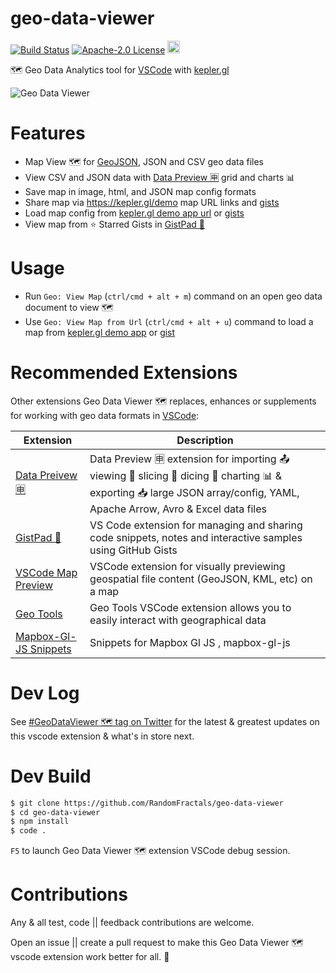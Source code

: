 # geo-data-viewer

[![Build Status](https://travis-ci.org/HoangNguyen17193/vscode-simple-rest-client.svg?branch=master)](https://travis-ci.com/RandomFractals/geo-data-viewer)
[![Apache-2.0 License](https://img.shields.io/badge/license-Apache2-orange.svg?color=green)](http://opensource.org/licenses/Apache-2.0)
<a href='https://ko-fi.com/dataPixy' target='_blank' title='support: https://ko-fi.com/dataPixy'>
  <img height='24' style='border:0px;height:20px;' src='https://az743702.vo.msecnd.net/cdn/kofi3.png?v=2' alt='https://ko-fi.com/dataPixy' /></a>

🗺️ Geo Data Analytics tool for [VSCode](https://code.visualstudio.com/) with [kepler.gl](https://kepler.gl)

![Geo Data Viewer](https://github.com/RandomFractals/geo-data-viewer/blob/master/images/geo-data-viewer.png?raw=true 
 "Geo Data Viewer")

# Features

- Map View 🗺️ for [GeoJSON](https://geojson.org/), JSON and CSV geo data files
- View CSV and JSON data with [Data Preview 🈸](https://github.com/RandomFractals/vscode-data-preview) grid and charts 📊
- Save map in image, html, and JSON map config formats
- Share map via https://kepler.gl/demo map URL links and [gists](https://gist.github.com/)
- Load map config from [kepler.gl demo app url](https://kepler.gl/demo?mapUrl=https://gist.githubusercontent.com/JesperDramsch/73a2f437cfc1e6e968cddfbb4793167f/raw/66550b932db2a93a495b3e362309e676b084991b/expat_keplergl.json) or [gists](https://gist.github.com/search?l=JSON&q=keplergl)
- View map from ⭐️ Starred Gists in [GistPad 📘](https://github.com/vsls-contrib/gistpad)

# Usage 

- Run `Geo: View Map` (`ctrl/cmd + alt + m`) command on an open geo data document to view 🗺️
- Use `Geo: View Map from Url` (`ctrl/cmd + alt + u`) command to load a map from [kepler.gl demo app](https://kepler.gl/demo?mapUrl=https://gist.githubusercontent.com/JesperDramsch/73a2f437cfc1e6e968cddfbb4793167f/raw/66550b932db2a93a495b3e362309e676b084991b/expat_keplergl.json) or [gist](https://gist.github.com/search?l=JSON&q=keplergl)

# Recommended Extensions

Other extensions Geo Data Viewer 🗺️ replaces, enhances or supplements for working with geo data formats in [VSCode](https://code.visualstudio.com/):

| Extension | Description |
| --- | --- |
| [Data Preivew 🈸](https://marketplace.visualstudio.com/items?itemName=RandomFractalsInc.vscode-data-preview) | Data Preview 🈸 extension for importing 📤 viewing 🔎 slicing 🔪 dicing 🎲 charting 📊 & exporting 📥 large JSON array/config, YAML, Apache Arrow, Avro & Excel data files |
| [GistPad 📘](https://marketplace.visualstudio.com/items?itemName=vsls-contrib.gistfs) | VS Code extension for managing and sharing code snippets, notes and interactive samples using GitHub Gists |
| [VSCode Map Preview](https://marketplace.visualstudio.com/items?itemName=jumpinjackie.vscode-map-preview) | VSCode extension for visually previewing geospatial file content (GeoJSON, KML, etc) on a map |
| [Geo Tools](https://marketplace.visualstudio.com/items?itemName=SmartMonkey.geotools) | Geo Tools VSCode extension allows you to easily interact with geographical data |
| [Mapbox-Gl-JS Snippets](https://marketplace.visualstudio.com/items?itemName=shirishpatil.mapbox-gl-js-snippets) | Snippets for Mapbox Gl JS , mapbox-gl-js |

# Dev Log

See [#GeoDataViewer 🗺️ tag on Twitter](https://twitter.com/hashtag/GeoDataViewer) for the latest & greatest updates on this vscode extension & what's in store next.

# Dev Build

```bash
$ git clone https://github.com/RandomFractals/geo-data-viewer
$ cd geo-data-viewer
$ npm install
$ code .
```
`F5` to launch Geo Data Viewer 🗺️ extension VSCode debug session.

# Contributions

Any & all test, code || feedback contributions are welcome. 

Open an issue || create a pull request to make this Geo Data Viewer 🗺️ vscode extension work better for all. 🤗

